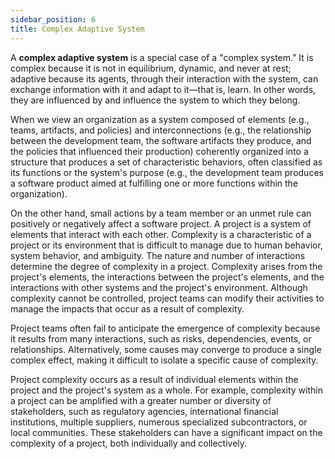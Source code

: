 ```yaml
---
sidebar_position: 6
title: Complex Adaptive System
---
```


A **complex adaptive system** is a special case of a "complex system." It is complex because it is not in equilibrium, dynamic, and never at rest; adaptive because its agents, through their interaction with the system, can exchange information with it and adapt to it—that is, learn. In other words, they are influenced by and influence the system to which they belong.

When we view an organization as a system composed of elements (e.g., teams, artifacts, and policies) and interconnections (e.g., the relationship between the development team, the software artifacts they produce, and the policies that influenced their production) coherently organized into a structure that produces a set of characteristic behaviors, often classified as its functions or the system's purpose (e.g., the development team produces a software product aimed at fulfilling one or more functions within the organization).

On the other hand, small actions by a team member or an unmet rule can positively or negatively affect a software project. A project is a system of elements that interact with each other. Complexity is a characteristic of a project or its environment that is difficult to manage due to human behavior, system behavior, and ambiguity. The nature and number of interactions determine the degree of complexity in a project. Complexity arises from the project's elements, the interactions between the project's elements, and the interactions with other systems and the project's environment. Although complexity cannot be controlled, project teams can modify their activities to manage the impacts that occur as a result of complexity.

Project teams often fail to anticipate the emergence of complexity because it results from many interactions, such as risks, dependencies, events, or relationships. Alternatively, some causes may converge to produce a single complex effect, making it difficult to isolate a specific cause of complexity.

Project complexity occurs as a result of individual elements within the project and the project's system as a whole. For example, complexity within a project can be amplified with a greater number or diversity of stakeholders, such as regulatory agencies, international financial institutions, multiple suppliers, numerous specialized subcontractors, or local communities. These stakeholders can have a significant impact on the complexity of a project, both individually and collectively.

